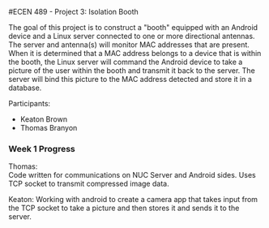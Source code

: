 #ECEN 489 - Project 3: Isolation Booth  

The goal of this project is to construct a "booth" equipped with an Android device and a Linux server connected to one or more directional antennas. The server and antenna(s) will monitor MAC addresses that are present. When it is determined that a MAC address belongs to a device that is within the booth, the Linux server will command the Android device to take a picture of the user within the booth and transmit it back to the server. The server will bind this picture to the MAC address detected and store it in a database.  

Participants:
- Keaton Brown
- Thomas Branyon  

### Week 1 Progress  

Thomas:  
Code written for communications on NUC Server and Android sides. Uses TCP socket to transmit compressed image data.

Keaton:
Working with android to create a camera app that takes input from the TCP socket to take a picture and then stores it and sends it to the server.
